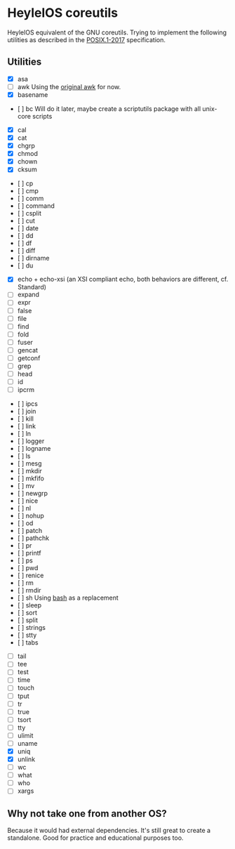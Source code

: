 # HeylelOS coreutils

  HeylelOS equivalent of the GNU coreutils.
Trying to implement the following utilities as described in the [POSIX.1-2017](http://pubs.opengroup.org/onlinepubs/9699919799/) specification.

## Utilities

- [x] asa
- [ ] awk Using the [original awk](https://github.com/onetrueawk/awk) for now.
- [x] basename
- [ ] bc Will do it later, maybe create a scriptutils package with all unix-core scripts
- [x] cal
- [x] cat
- [x] chgrp
- [x] chmod
- [x] chown
- [x] cksum
- [ ] cp
- [ ] cmp
- [ ] comm
- [ ] command
- [ ] csplit
- [ ] cut
- [ ] date
- [ ] dd
- [ ] df
- [ ] diff
- [ ] dirname
- [ ] du
- [x] echo + echo-xsi (an XSI compliant echo, both behaviors are different, cf. Standard)
- [ ] expand
- [ ] expr
- [ ] false
- [ ] file
- [ ] find
- [ ] fold
- [ ] fuser
- [ ] gencat
- [ ] getconf
- [ ] grep
- [ ] head
- [ ] id
- [ ] ipcrm
- [ ] ipcs
- [ ] join
- [ ] kill
- [ ] link
- [ ] ln
- [ ] logger
- [ ] logname
- [ ] ls
- [ ] mesg
- [ ] mkdir
- [ ] mkfifo
- [ ] mv
- [ ] newgrp
- [ ] nice
- [ ] nl
- [ ] nohup
- [ ] od
- [ ] patch
- [ ] pathchk
- [ ] pr
- [ ] printf
- [ ] ps
- [ ] pwd
- [ ] renice
- [ ] rm
- [ ] rmdir
- [ ] sh Using [bash](https://github.com/gitGNU/gnu_bash) as a replacement
- [ ] sleep
- [ ] sort
- [ ] split
- [ ] strings
- [ ] stty
- [ ] tabs
- [ ] tail
- [ ] tee
- [ ] test
- [ ] time
- [ ] touch
- [ ] tput
- [ ] tr
- [ ] true
- [ ] tsort
- [ ] tty
- [ ] ulimit
- [ ] uname
- [x] uniq
- [x] unlink
- [ ] wc
- [ ] what
- [ ] who
- [ ] xargs

## Why not take one from another OS?

  Because it would had external dependencies. It's still great to create a standalone.
Good for practice and educational purposes too.


